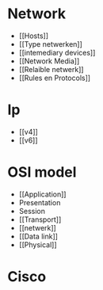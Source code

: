 # Network
- [[Hosts]] 
- [[Type netwerken]]
- [[intemediary devices]] 
- [[Network Media]] 
- [[Relaible netwerk]] 
- [[Rules en Protocols]] 

# Ip
- [[v4]] 
- [[v6]] 

# OSI model 
- [[Application]]
- Presentation
- Session
- [[Transport]] 
- [[netwerk]] 
- [[Data link]] 
- [[Physical]] 

# Cisco


